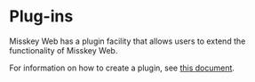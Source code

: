 # Plug-ins

Misskey Web has a plugin facility that allows users to extend the functionality of Misskey Web.

For information on how to create a plugin, see [this document](./advanced/create-plugin.md).
